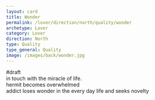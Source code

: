 ```yaml
---
layout: card
title: Wonder
permalink: /lover/direction/north/quality/wonder
archetype: Lover
category: Lover
direction: North
type: Quality
type_general: Quality
image: /images/back/wonder.jpg
---
```

#draft   
in touch with the miracle of life.   
hermit becomes overwhelmed  
addict loses wonder in the every day life and seeks novelty
